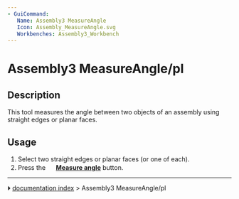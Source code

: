 ```yaml
---
- GuiCommand:
   Name: Assembly3 MeasureAngle
   Icon: Assembly_MeasureAngle.svg
   Workbenches: Assembly3_Workbench
---
```


# Assembly3 MeasureAngle/pl

## Description

This tool measures the angle between two objects of an assembly using straight edges or planar faces.

## Usage

1.  Select two straight edges or planar faces (or one of each).
2.  Press the **<img src="images/Assembly_MeasureAngle.svg" width=16px> [Measure angle](Assembly3_MeasureAngle.md)** button.



---
⏵ [documentation index](../README.md) > Assembly3 MeasureAngle/pl
